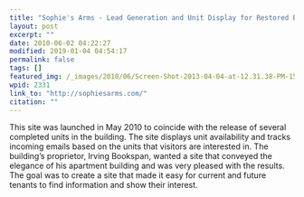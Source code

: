 ```yaml
---
title: "Sophie's Arms - Lead Generation and Unit Display for Restored Building"
layout: post
excerpt: ""
date: 2010-06-02 04:22:27
modified: 2019-01-04 04:54:17
permalink: false
tags: []
featured_img: /_images/2010/06/Screen-Shot-2013-04-04-at-12.31.38-PM-150x150.png
wpid: 2331
link_to: "http://sophiesarms.com/"
citation: ""
---
```



This site was launched in May 2010 to coincide with the release of several completed units in the building. The site displays unit availability and tracks incoming emails based on the units that visitors are interested in. The building’s proprietor, Irving Bookspan, wanted a site that conveyed the elegance of his apartment building and was very pleased with the results. The goal was to create a site that made it easy for current and future tenants to find information and show their interest.
